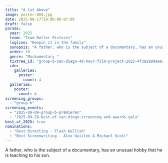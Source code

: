 ```yaml
---
title: "A Cut Above"
image: poster-004.jpg
date: 2025-08-17T19:00:00-07:00
draft: false
params:
  year: 2025
  team: "Team Roller Pictures"
  logline: "Keepin it in the family"
  synopsis: "A father, who is the subject of a documentary, has an unusual hobby that he is teaching to his son."
  order: 10
  genre: "Mockumentary "
  tixtree_id: "group-b-san-diego-48-hour-film-project-2025-4f39289dea92"
  cdn:
    galleries:
      poster:
        count: 4
  galleries:
    poster:
      count: 4
screening_groups:
  - "group-b"
screening_events:
  - "2025-09-09-group-b-premieres"
  - "2025-09-28-best-of-san-diego-screening-and-awards-gala"
best_of_2025: true
nominations:
  - "Best Directing - Flash Kellish"
  - "Best Screenwriting - Alex Guillen & Michael Scott"
---
```

A father, who is the subject of a documentary, has an unusual hobby that he is teaching to his son.

